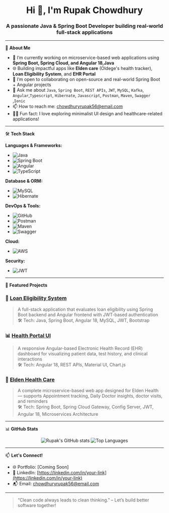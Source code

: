 <h1 align="center">Hi 👋, I'm Rupak Chowdhury</h1>
<h3 align="center">A passionate Java & Spring Boot Developer building real-world full-stack applications</h3>

---

🌱 **About Me**  
- 🔭 I’m currently working on microservice-based web applications using **Spring Boot, Spring Cloud, and Angular 18,Java**  
- 🌐 Building impactful apps like **Elden care** (Oldege's health tracker), **Loan Eligibility System**, and **EHR Portal**  
- 👯 I’m open to collaborating on open-source and real-world Spring Boot + Angular projects  
- 💬 Ask me about `Java`, `Spring Boot`, `REST APIs`, `JWT`, `MySQL`, `Kafka`, `Angular`,`Typescript`, `Hibernate`, `Javascript`, `Postman`, `Maven`, `Swagger` ,`Ionic`
- 📫 How to reach me: [chowdhuryrupak56@email.com](mailto:chowdhuryrupak56@email.com)  
- 🧘‍♂️ Fun fact: I love exploring minimalist UI design and healthcare-related applications!

---

🛠️ **Tech Stack**

**Languages & Frameworks:**
- ![Java](https://img.shields.io/badge/Java-%23ED8B00.svg?style=flat&logo=java&logoColor=white)
- ![Spring Boot](https://img.shields.io/badge/SpringBoot-%236DB33F.svg?style=flat&logo=springboot&logoColor=white)
- ![Angular](https://img.shields.io/badge/Angular-DD0031?style=flat&logo=angular&logoColor=white)
- ![TypeScript](https://img.shields.io/badge/TypeScript-007ACC?style=flat&logo=typescript&logoColor=white)

**Database & ORM:**
- ![MySQL](https://img.shields.io/badge/MySQL-00000F?style=flat&logo=mysql&logoColor=white)
- ![Hibernate](https://img.shields.io/badge/Hibernate-59666C?style=flat&logo=hibernate&logoColor=white)

**DevOps & Tools:**
- ![GitHub](https://img.shields.io/badge/GitHub-181717?style=flat&logo=github&logoColor=white)
- ![Postman](https://img.shields.io/badge/Postman-FF6C37?style=flat&logo=postman&logoColor=white)
- ![Maven](https://img.shields.io/badge/Maven-C71A36?style=flat&logo=apache-maven&logoColor=white)
- ![Swagger](https://img.shields.io/badge/Swagger-%2300BC87.svg?style=flat&logo=swagger&logoColor=white)

**Cloud:**
- ![AWS](https://img.shields.io/badge/AWS-232F3E?style=flat&logo=amazon-aws&logoColor=white)

**Security:**
- ![JWT](https://img.shields.io/badge/JWT-000000?style=flat&logo=jsonwebtokens&logoColor=white)


---

🚀 **Featured Projects**

### 🔐 [Loan Eligibility System](https://github.com/your-username/loan-eligibility-app)
> A full-stack application that evaluates loan eligibility using Spring Boot backend and Angular frontend with JWT-based authentication  
> 🛠 Tech: Java, Spring Boot, Angular 18, MySQL, JWT, Bootstrap

### 📊 [Health Portal UI](https://github.com/your-username/)
> A responsive Angular-based Electronic Health Record (EHR) dashboard for visualizing patient data, test history, and clinical interactions  
> 🛠 Tech: Angular 18, REST APIs, Material UI, Chart.js

### 🧬 [Elden Health Care](https://github.com/your-username)
> A complete microservice-based web app designed for Elden Health — supports Appointment tracking, Daily Doctor insights, doctor visits, and reminders  
> 🛠 Tech: Spring Boot, Spring Cloud Gateway, Config Server, JWT, Angular 18, Microservices Architecture


---

📊 **GitHub Stats**

<p align="center">
  <img src="https://github-readme-stats.vercel.app/api?username=Rupakchowdhury&show_icons=true&theme=radical" alt="Rupak's GitHub stats" />
  <img src="https://github-readme-stats.vercel.app/api/top-langs/?username=Rupakchowdhury&layout=compact&theme=radical" alt="Top Languages" />
</p>

---

📫 **Let's Connect!**

- 🌐 Portfolio: [Coming Soon]
- 💼 LinkedIn: [https://linkedin.com/in/your-link](https://linkedin.com/in/your-link)
- 📬 Email: [chowdhuryrupak56@email.com](mailto:chowdhuryrupak56@email.com)

---

> “Clean code always leads to clean thinking.” – Let’s build better software together!
